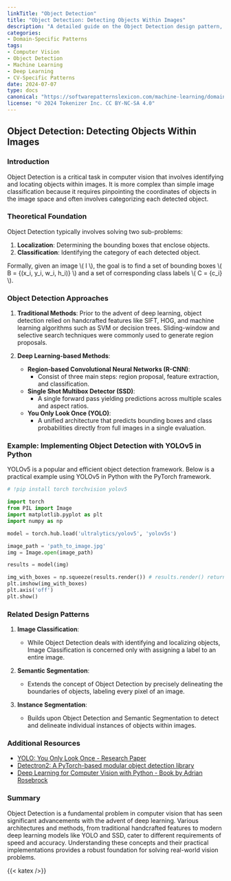 ```yaml
---
linkTitle: "Object Detection"
title: "Object Detection: Detecting Objects Within Images"
description: "A detailed guide on the Object Detection design pattern, commonly used to detect and locate objects within images in the field of computer vision."
categories:
- Domain-Specific Patterns
tags:
- Computer Vision
- Object Detection
- Machine Learning
- Deep Learning
- CV-Specific Patterns
date: 2024-07-07
type: docs
canonical: "https://softwarepatternslexicon.com/machine-learning/domain-specific-patterns/cv-specific-patterns/object-detection"
license: "© 2024 Tokenizer Inc. CC BY-NC-SA 4.0"
---
```


## Object Detection: Detecting Objects Within Images

### Introduction
Object Detection is a critical task in computer vision that involves identifying and locating objects within images. It is more complex than simple image classification because it requires pinpointing the coordinates of objects in the image space and often involves categorizing each detected object.

### Theoretical Foundation

Object Detection typically involves solving two sub-problems:
1. **Localization**: Determining the bounding boxes that enclose objects.
2. **Classification**: Identifying the category of each detected object.

Formally, given an image \\( I \\), the goal is to find a set of bounding boxes \\( B = \{(x_i, y_i, w_i, h_i)\} \\) and a set of corresponding class labels \\( C = \{c_i\} \\).

### Object Detection Approaches

1. **Traditional Methods**: Prior to the advent of deep learning, object detection relied on handcrafted features like SIFT, HOG, and machine learning algorithms such as SVM or decision trees. Sliding-window and selective search techniques were commonly used to generate region proposals.

2. **Deep Learning-based Methods**:
    - **Region-based Convolutional Neural Networks (R-CNN)**:
        - Consist of three main steps: region proposal, feature extraction, and classification.
    - **Single Shot Multibox Detector (SSD)**:
        - A single forward pass yielding predictions across multiple scales and aspect ratios.
    - **You Only Look Once (YOLO)**:
        - A unified architecture that predicts bounding boxes and class probabilities directly from full images in a single evaluation.

### Example: Implementing Object Detection with YOLOv5 in Python

YOLOv5 is a popular and efficient object detection framework. Below is a practical example using YOLOv5 in Python with the PyTorch framework.

```python
# !pip install torch torchvision yolov5

import torch
from PIL import Image
import matplotlib.pyplot as plt
import numpy as np

model = torch.hub.load('ultralytics/yolov5', 'yolov5s')

image_path = 'path_to_image.jpg'
img = Image.open(image_path)

results = model(img)

img_with_boxes = np.squeeze(results.render()) # results.render() returns images with bounding boxes drawn
plt.imshow(img_with_boxes)
plt.axis('off')
plt.show()
```

### Related Design Patterns

1. **Image Classification**:
   - While Object Detection deals with identifying and localizing objects, Image Classification is concerned only with assigning a label to an entire image.
   
2. **Semantic Segmentation**:
   - Extends the concept of Object Detection by precisely delineating the boundaries of objects, labeling every pixel of an image.
   
3. **Instance Segmentation**:
   - Builds upon Object Detection and Semantic Segmentation to detect and delineate individual instances of objects within images.

### Additional Resources

- [YOLO: You Only Look Once - Research Paper](https://arxiv.org/abs/1506.02640)
- [Detectron2: A PyTorch-based modular object detection library](https://github.com/facebookresearch/detectron2)
- [Deep Learning for Computer Vision with Python - Book by Adrian Rosebrock](https://www.pyimagesearch.com/deep-learning-computer-vision-python-book/)

### Summary

Object Detection is a fundamental problem in computer vision that has seen significant advancements with the advent of deep learning. Various architectures and methods, from traditional handcrafted features to modern deep learning models like YOLO and SSD, cater to different requirements of speed and accuracy. Understanding these concepts and their practical implementations provides a robust foundation for solving real-world vision problems.


{{< katex />}}

